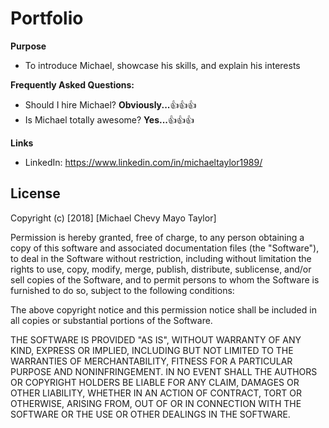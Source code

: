 # Portfolio

**Purpose**
  - To introduce Michael, showcase his skills, and explain his interests

**Frequently Asked Questions:**
  - Should I hire Michael? **Obviously...**:+1::+1::+1:
  - Is Michael totally awesome? **Yes...**:+1::+1::+1:

**Links**
  - LinkedIn: https://www.linkedin.com/in/michaeltaylor1989/

## License

Copyright (c) [2018] [Michael Chevy Mayo Taylor]

Permission is hereby granted, free of charge, to any person obtaining a copy
of this software and associated documentation files (the "Software"), to deal
in the Software without restriction, including without limitation the rights
to use, copy, modify, merge, publish, distribute, sublicense, and/or sell
copies of the Software, and to permit persons to whom the Software is
furnished to do so, subject to the following conditions:

The above copyright notice and this permission notice shall be included in all
copies or substantial portions of the Software.

THE SOFTWARE IS PROVIDED "AS IS", WITHOUT WARRANTY OF ANY KIND, EXPRESS OR
IMPLIED, INCLUDING BUT NOT LIMITED TO THE WARRANTIES OF MERCHANTABILITY,
FITNESS FOR A PARTICULAR PURPOSE AND NONINFRINGEMENT. IN NO EVENT SHALL THE
AUTHORS OR COPYRIGHT HOLDERS BE LIABLE FOR ANY CLAIM, DAMAGES OR OTHER
LIABILITY, WHETHER IN AN ACTION OF CONTRACT, TORT OR OTHERWISE, ARISING FROM,
OUT OF OR IN CONNECTION WITH THE SOFTWARE OR THE USE OR OTHER DEALINGS IN THE
SOFTWARE.

